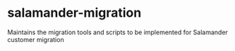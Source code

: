 # salamander-migration
Maintains the migration tools and scripts to be implemented for Salamander customer migration
